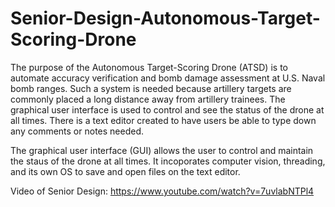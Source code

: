 # Senior-Design-Autonomous-Target-Scoring-Drone
The purpose of the Autonomous Target-Scoring Drone (ATSD) is to automate accuracy verification and bomb damage assessment at U.S. Naval bomb ranges. Such a system is needed because artillery targets are commonly placed a long distance away from artillery trainees.  The graphical user interface is used to control and see the status of the drone at all times. There is a text editor created to have users be able to type down any comments or notes needed.

The graphical user interface (GUI) allows the user to control and maintain the staus of the drone at all times. It incoporates computer vision, threading, and its own OS to save and open files on the text editor.

Video of Senior Design: https://www.youtube.com/watch?v=7uvlabNTPl4
